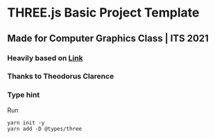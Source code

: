 # THREE.js Basic Project Template
## Made for Computer Graphics Class | ITS 2021
### Heavily based on [Link](https://github.com/putukrisna6/cg2021a-tugas-kelompok-2)
### Thanks to Theodorus Clarence

### Type hint
Run
```
yarn init -y
yarn add -D @types/three
```
